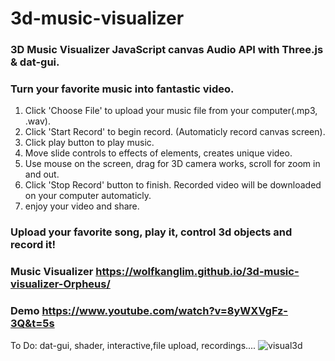 # 3d-music-visualizer
### 3D Music Visualizer JavaScript canvas Audio API with Three.js  & dat-gui.
### Turn your favorite music into fantastic video.
1. Click 'Choose File' to upload your music file from your computer(.mp3, .wav).
2. Click 'Start Record' to begin record. (Automaticly record canvas screen).
3. Click play button to play music.
4. Move slide controls to effects of elements, creates unique video.
5. Use mouse on the screen, drag for 3D camera works, scroll for zoom in and out.
6. Click 'Stop Record' button to finish. Recorded video will be downloaded on your computer automaticly.
7. enjoy your video  and share.
### Upload your favorite song, play it, control 3d objects and record it!
### Music Visualizer https://wolfkanglim.github.io/3d-music-visualizer-Orpheus/

### Demo https://www.youtube.com/watch?v=8yWXVgFz-3Q&t=5s

To Do:
dat-gui,
shader,
interactive,file upload, recordings....
![visual3d](https://user-images.githubusercontent.com/74490365/192692944-f30dd61e-a00e-411a-bb96-9d4fa0c81d1e.png)
